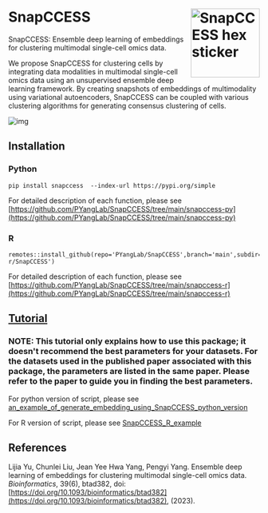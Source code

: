# SnapCCESS <a href="https://github.com/PYangLab/SnapCCESS"><img src="https://i.imgur.com/XHEB9j1.png" title="SnapCCESS hex sticker" align="right" height="138" /></a>

SnapCCESS: Ensemble deep learning of embeddings for clustering multimodal single-cell omics data.


We propose SnapCCESS for clustering cells by integrating data modalities in multimodal
single-cell omics data using an unsupervised ensemble deep learning framework. By creating snapshots
of embeddings of multimodality using variational autoencoders, SnapCCESS can be coupled with
various clustering algorithms for generating consensus clustering of cells.


![img](https://i.imgur.com/krfBTGP.png)



## Installation

### Python

```
pip install snapccess  --index-url https://pypi.org/simple
```

For detailed description of each function, please see [https://github.com/PYangLab/SnapCCESS/tree/main/snapccess-py](https://github.com/PYangLab/SnapCCESS/tree/main/snapccess-py)


### R

```
remotes::install_github(repo='PYangLab/SnapCCESS',branch='main',subdir='snapccess-r/SnapCCESS')
```

For detailed description of each function, please see [https://github.com/PYangLab/SnapCCESS/tree/main/snapccess-r](https://github.com/PYangLab/SnapCCESS/tree/main/snapccess-r)


## [Tutorial](https://github.com/PYangLab/SnapCCESS/tree/main/tutorials)
### NOTE: This tutorial only explains how to use this package; it doesn't recommend the best parameters for your datasets. For the datasets used in the published paper associated with this package, the parameters are listed in the same paper. Please refer to the paper to guide you in finding the best parameters.


For python version of script, please see [an_example_of_generate_embedding_using_SnapCCESS_python_version](https://github.com/PYangLab/SnapCCESS/blob/main/tutorials/src/an_example_of_generate_embedding_using_SnapCCESS_python_version.ipynb)

For R version of script, please see
[SnapCCESS_R_example](https://htmlpreview.github.io/?https://github.com/PYangLab/SnapCCESS/blob/main/tutorials/src/SnapCCESS_R_example.html)

## References
Lijia Yu, Chunlei Liu, Jean Yee Hwa Yang, Pengyi Yang. Ensemble deep learning of embeddings for clustering multimodal single-cell omics data. *Bioinformatics*, 39(6), btad382, doi: [https://doi.org/10.1093/bioinformatics/btad382](https://doi.org/10.1093/bioinformatics/btad382), (2023).

